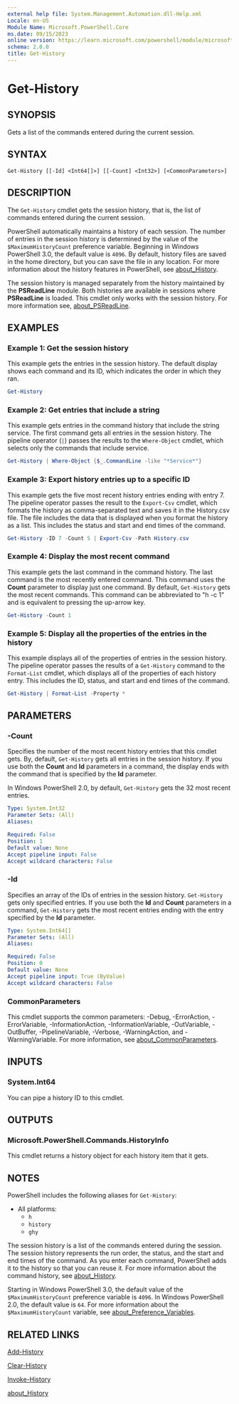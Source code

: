```yaml
---
external help file: System.Management.Automation.dll-Help.xml
Locale: en-US
Module Name: Microsoft.PowerShell.Core
ms.date: 09/15/2023
online version: https://learn.microsoft.com/powershell/module/microsoft.powershell.core/get-history?view=powershell-7.2&WT.mc_id=ps-gethelp
schema: 2.0.0
title: Get-History
---
```

# Get-History

## SYNOPSIS
Gets a list of the commands entered during the current session.

## SYNTAX

```
Get-History [[-Id] <Int64[]>] [[-Count] <Int32>] [<CommonParameters>]
```

## DESCRIPTION

The `Get-History` cmdlet gets the session history, that is, the list of commands entered during the
current session.

PowerShell automatically maintains a history of each session. The number of entries in the session
history is determined by the value of the `$MaximumHistoryCount` preference variable. Beginning in
Windows PowerShell 3.0, the default value is `4096`. By default, history files are saved in the home
directory, but you can save the file in any location. For more information about the history
features in PowerShell, see [about_History](About/about_History.md).

The session history is managed separately from the history maintained by the **PSReadLine** module.
Both histories are available in sessions where **PSReadLine** is loaded. This cmdlet only works with
the session history. For more information see, [about_PSReadLine](../PSReadLine/About/about_PSReadLine.md).

## EXAMPLES

### Example 1: Get the session history

This example gets the entries in the session history. The default display shows each command and its
ID, which indicates the order in which they ran.

```powershell
Get-History
```

### Example 2: Get entries that include a string

This example gets entries in the command history that include the string service. The first command
gets all entries in the session history. The pipeline operator (`|`) passes the results to the
`Where-Object` cmdlet, which selects only the commands that include service.

```powershell
Get-History | Where-Object {$_.CommandLine -like "*Service*"}
```

### Example 3: Export history entries up to a specific ID

This example gets the five most recent history entries ending with entry 7. The pipeline operator
passes the result to the `Export-Csv` cmdlet, which formats the history as comma-separated text and
saves it in the History.csv file. The file includes the data that is displayed when you format the
history as a list. This includes the status and start and end times of the command.

```powershell
Get-History -ID 7 -Count 5 | Export-Csv -Path History.csv
```

### Example 4: Display the most recent command

This example gets the last command in the command history. The last command is the most recently
entered command. This command uses the **Count** parameter to display just one command. By default,
`Get-History` gets the most recent commands. This command can be abbreviated to "h -c 1" and is
equivalent to pressing the up-arrow key.

```powershell
Get-History -Count 1
```

### Example 5: Display all the properties of the entries in the history

This example displays all of the properties of entries in the session history. The pipeline operator
passes the results of a `Get-History` command to the `Format-List` cmdlet, which displays all of the
properties of each history entry. This includes the ID, status, and start and end times of the
command.

```powershell
Get-History | Format-List -Property *
```

## PARAMETERS

### -Count

Specifies the number of the most recent history entries that this cmdlet gets. By, default,
`Get-History` gets all entries in the session history. If you use both the **Count** and **Id**
parameters in a command, the display ends with the command that is specified by the **Id**
parameter.

In Windows PowerShell 2.0, by default, `Get-History` gets the 32 most recent entries.

```yaml
Type: System.Int32
Parameter Sets: (All)
Aliases:

Required: False
Position: 1
Default value: None
Accept pipeline input: False
Accept wildcard characters: False
```

### -Id

Specifies an array of the IDs of entries in the session history. `Get-History` gets only specified
entries. If you use both the **Id** and **Count** parameters in a command, `Get-History` gets the
most recent entries ending with the entry specified by the **Id** parameter.

```yaml
Type: System.Int64[]
Parameter Sets: (All)
Aliases:

Required: False
Position: 0
Default value: None
Accept pipeline input: True (ByValue)
Accept wildcard characters: False
```

### CommonParameters

This cmdlet supports the common parameters: -Debug, -ErrorAction, -ErrorVariable,
-InformationAction, -InformationVariable, -OutVariable, -OutBuffer, -PipelineVariable, -Verbose,
-WarningAction, and -WarningVariable. For more information, see
[about_CommonParameters](https://go.microsoft.com/fwlink/?LinkID=113216).

## INPUTS

### System.Int64

You can pipe a history ID to this cmdlet.

## OUTPUTS

### Microsoft.PowerShell.Commands.HistoryInfo

This cmdlet returns a history object for each history item that it gets.

## NOTES

PowerShell includes the following aliases for `Get-History`:

- All platforms:
  - `h`
  - `history`
  - `ghy`

The session history is a list of the commands entered during the session. The session history
represents the run order, the status, and the start and end times of the command. As you enter each
command, PowerShell adds it to the history so that you can reuse it. For more information about the
command history, see [about_History](About/about_History.md).

Starting in Windows PowerShell 3.0, the default value of the `$MaximumHistoryCount` preference
variable is `4096`. In Windows PowerShell 2.0, the default value is `64`. For more information about
the `$MaximumHistoryCount` variable, see [about_Preference_Variables](About/about_Preference_Variables.md).

## RELATED LINKS

[Add-History](Add-History.md)

[Clear-History](Clear-History.md)

[Invoke-History](Invoke-History.md)

[about_History](About/about_History.md)
